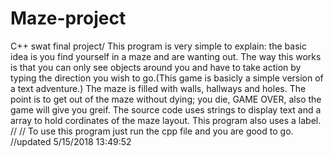 # Maze-project
C++ swat final project/
This program is very simple to explain: the basic idea is you find yourself in a maze and are wanting out. The way this works is that you can only see objects around you and have to take action by typing the direction you wish to go.(This game is basicly a simple version of a text adventure.) The maze is filled with walls, hallways and holes. The point is to get out of the maze without dying; you die, GAME OVER, also the game will give you greif.
The source code uses strings to display text and a array to hold cordinates of the maze layout. This program also uses a label.
//
//
To use this program just run the cpp file and you are good to go.
//updated 5/15/2018 13:49:52
